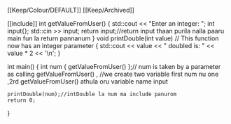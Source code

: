 [[Keep/Colour/DEFAULT]] [[Keep/Archived]] 

[[include]] <iostream>
int getValueFromUser()
{
 	std::cout << "Enter an integer: ";
	int input{};
	std::cin >> input;
	return input;//return input thaan purila nalla paaru main fun la return pannanum
}
void printDouble(int value) // This function now has an integer parameter
{
	std::cout << value << " doubled is: " << value * 2 << '\n';
}

int main()
{
	int num { getValueFromUser() };// num is taken by a parameter as calling getValueFromUser() ,
	//we create two variable first num nu one ,2rd getValueFromUser() athula oru variable name input

	printDouble(num);//intDouble la num ma include panurom
	return 0;
}
